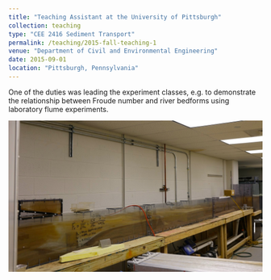 ```yaml
---
title: "Teaching Assistant at the University of Pittsburgh"
collection: teaching
type: "CEE 2416 Sediment Transport"
permalink: /teaching/2015-fall-teaching-1
venue: "Department of Civil and Environmental Engineering"
date: 2015-09-01
location: "Pittsburgh, Pennsylvania"
---
```


One of the duties was leading the experiment classes, e.g. to demonstrate the relationship between Froude number and river bedforms using laboratory flume experiments.


![](/images/exprmt_pitt.jpeg)

